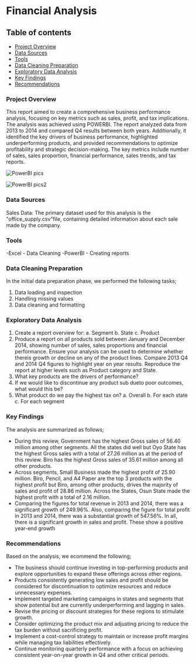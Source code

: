 # Financial Analysis

## Table of contents

- [Project Overview](#project-overview)
- [Data Sources](#data-sources)
- [Tools](#tools)
- [Data Cleaning Preparation](#data-cleaning-preparation)
- [Exploratory Data Analysis](#exploratory-data-analysis)
- [Key Findings](#key-findings)
- [Recommendations](#recommendations)

### Project Overview

This report aimed to create a comprehensive business performance analysis, focusing on key metrics such as sales, profit, and tax implications. The analysis was achieved using POWERBI.
The report analyzed data from 2013 to 2014 and compared Q4 results between both years. Additionally, it identified the key drivers of business performance, highlighted underperforming products, and provided recommendations to optimize profitability and strategic decision-making.
The key metrics include number of sales, sales proportion, financial performance, sales trends, and tax reports.

![PowerBI pics](https://github.com/user-attachments/assets/abb3fb63-002d-4a07-acb2-e2fe980b5118)

![PowerBI pics2](https://github.com/user-attachments/assets/ea653649-f86f-4d54-9ca8-567c541c797d)

### Data Sources
Sales Data: The primary dataset used for this analysis is the "office_supply.csv"file, containing detailed information about each sale made by the company.

### Tools
-Excel - Data Cleaning
-PowerBI - Creating reports


### Data Cleaning Preparation

In the initial data preparation phase, we performed the following tasks;
1. Data loading and inspection
2. Handling missing values
3. Data cleaning and formatting

### Exploratory Data Analysis

1. Create a report overview for: 
a. Segment
b. State
c. Product
2. Produce a report on all products sold between January and December 2014,
showing number of sales, sales proportions and financial performance. Ensure
your analysis can be used to determine whether thereis growth or decline on
any of the product lines.
Compare 2013 Q4 and 2014 Q4 figures to highlight year on year results.
Reproduce the report at higher levels such as Product category and State.
3. What key products are the drivers of performance?
4. If we would like to discontinue any product sub dueto poor outcomes, what
would this be?
5. What product do we pay the
highest tax on?
a. Overall
b. For each state
c. For each segment

### Key Findings

The analysis are summarized as follows;
- During this review, Government has the highest Gross sales of 56.40 million among other segments.
All the states did well but Oyo State has the highest Gross sales with a total of 27.26 million as at the period of this review.
Biro has the highest Gross sales of 35.61 million among all other products.
- Across segments, Small Business made the highest profit of 25.90 million.
Biro, Pencil, and A4 Paper are the top 3 products with the highest profit but Biro, among other products, drives the majority of sales and profit of 28.86 million.
Across the States, Osun State made the highest profit with a total of 2.16 million.
- Comparing the figures for total revenue in 2013 and 2014, there was a significant growth of  249.96%.
Also, comparing the figure for total profit in 2013 and 2014, there was a substantial growth of 547.56%.
In all, there is a significant growth in sales and profit. These show a positive year-end growth

### Recommendations
Based on the analysis, we ecommend the following;
- The business should continue investing in top-performing products and explore opportunities to expand these offerings across other regions.
- Products consistently generating low sales and profit should be considered for discontinuation to optimize resources and reduce unnecessary expenses.
- Implement targeted marketing campaigns in states and segments that show potential but are currently underperforming and lagging in sales.
- Revise the pricing or discount strategies for these regions to stimulate growth.
- Consider optimizing the product mix and adjusting pricing to reduce the tax burden without sacrificing profit.
- Implement a cost-control strategy to maintain or increase profit margins while managing tax liabilities effectively.
- Continue monitoring quarterly performance with a focus on achieving consistent year-on-year growth in Q4 and other critical periods.




